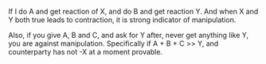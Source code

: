 
If I do A and get reaction of X, and do B and get reaction Y.
And when X and Y both true leads to contraction,
it is strong indicator of manipulation.

Also,
if you give A, B and C, and ask for Y after,
never get anything like Y, you are against manipulation.
Specifically if A + B + C >> Y, and counterparty has not -X at a moment provable.



